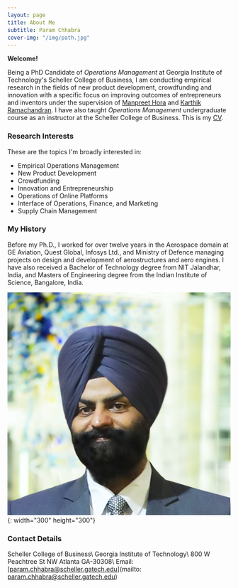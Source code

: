```yaml
---
layout: page
title: About Me
subtitle: Param Chhabra
cover-img: "/img/path.jpg"
---
```


**Welcome!**

Being a PhD Candidate of *Operations Management* at Georgia Institute of Technology's Scheller College of Business, I am conducting empirical research in the fields of new product development, crowdfunding and innovation with a specific focus on improving outcomes of entrepreneurs and inventors under the supervision of [Manpreet Hora](https://www.scheller.gatech.edu/directory/faculty/hora/index.html) and [Karthik Ramachandran](https://www.scheller.gatech.edu/directory/faculty/ramachandran/index.html). I have also taught *Operations Management* undergraduate course as an instructor at the Scheller College of Business. This is my [CV](https://drive.google.com/file/d/1Fu2OzbBZbp10vbxTjxKYcSF-b2y0LDkd/view?usp=sharing).

### Research Interests

These are the topics I'm broadly interested in: 
* Empirical Operations Management   
* New Product Development
* Crowdfunding                       
* Innovation and Entrepreneurship
* Operations of Online Platforms      
* Interface of Operations, Finance, and Marketing     
* Supply Chain Management

### My History

Before my Ph.D., I worked for over twelve years in the Aerospace domain at GE Aviation, Quest Global, Infosys Ltd., and Ministry of Defence managing projects on design and development of aerostructures and aero engines. I have also received a Bachelor of Technology degree from NIT Jalandhar, India, and Masters of Engineering degree from the Indian Institute of Science, Bangalore, India.

![Param](img/squaremug.png){: width="300" height="300"}

### Contact Details

Scheller College of Business\\
Georgia Institute of Technology\\
800 W Peachtree St NW Atlanta GA-30308\\
Email: [param.chhabra@scheller.gatech.edu](mailto: param.chhabra@scheller.gatech.edu)
